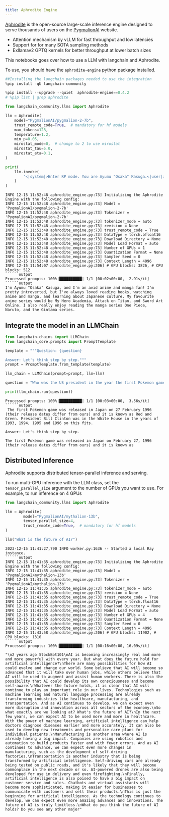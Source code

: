 ```yaml
---
title: Aphrodite Engine
---
```


[Aphrodite](https://github.com/PygmalionAI/aphrodite-engine) is the open-source large-scale inference engine designed to serve thousands of users on the [PygmalionAI](https://pygmalion.chat) website.

* Attention mechanism by vLLM for fast throughput and low latencies
* Support for for many SOTA sampling methods
* Exllamav2 GPTQ kernels for better throughput at lower batch sizes

This notebooks goes over how to use a LLM with langchain and Aphrodite.

To use, you should have the `aphrodite-engine` python package installed.

```python
##Installing the langchain packages needed to use the integration
%pip install -qU langchain-community
```

```python
%pip install --upgrade --quiet  aphrodite-engine==0.4.2
# %pip list | grep aphrodite
```

```python
from langchain_community.llms import Aphrodite

llm = Aphrodite(
    model="PygmalionAI/pygmalion-2-7b",
    trust_remote_code=True,  # mandatory for hf models
    max_tokens=128,
    temperature=1.2,
    min_p=0.05,
    mirostat_mode=0,  # change to 2 to use mirostat
    mirostat_tau=5.0,
    mirostat_eta=0.1,
)

print(
    llm.invoke(
        '<|system|>Enter RP mode. You are Ayumu "Osaka" Kasuga.<|user|>Hey Osaka. Tell me about yourself.<|model|>'
    )
)
```

```output
INFO 12-15 11:52:48 aphrodite_engine.py:73] Initializing the Aphrodite Engine with the following config:
INFO 12-15 11:52:48 aphrodite_engine.py:73] Model = 'PygmalionAI/pygmalion-2-7b'
INFO 12-15 11:52:48 aphrodite_engine.py:73] Tokenizer = 'PygmalionAI/pygmalion-2-7b'
INFO 12-15 11:52:48 aphrodite_engine.py:73] tokenizer_mode = auto
INFO 12-15 11:52:48 aphrodite_engine.py:73] revision = None
INFO 12-15 11:52:48 aphrodite_engine.py:73] trust_remote_code = True
INFO 12-15 11:52:48 aphrodite_engine.py:73] DataType = torch.bfloat16
INFO 12-15 11:52:48 aphrodite_engine.py:73] Download Directory = None
INFO 12-15 11:52:48 aphrodite_engine.py:73] Model Load Format = auto
INFO 12-15 11:52:48 aphrodite_engine.py:73] Number of GPUs = 1
INFO 12-15 11:52:48 aphrodite_engine.py:73] Quantization Format = None
INFO 12-15 11:52:48 aphrodite_engine.py:73] Sampler Seed = 0
INFO 12-15 11:52:48 aphrodite_engine.py:73] Context Length = 4096
INFO 12-15 11:54:07 aphrodite_engine.py:206] # GPU blocks: 3826, # CPU blocks: 512
``````output
Processed prompts: 100%|██████████| 1/1 [00:02<00:00,  2.91s/it]
``````output
I'm Ayumu "Osaka" Kasuga, and I'm an avid anime and manga fan! I'm pretty introverted, but I've always loved reading books, watching anime and manga, and learning about Japanese culture. My favourite anime series would be My Hero Academia, Attack on Titan, and Sword Art Online. I also really enjoy reading the manga series One Piece, Naruto, and the Gintama series.
```

## Integrate the model in an LLMChain

```python
from langchain.chains import LLMChain
from langchain_core.prompts import PromptTemplate

template = """Question: {question}

Answer: Let's think step by step."""
prompt = PromptTemplate.from_template(template)

llm_chain = LLMChain(prompt=prompt, llm=llm)

question = "Who was the US president in the year the first Pokemon game was released?"

print(llm_chain.run(question))
```

```output
Processed prompts: 100%|██████████| 1/1 [00:03<00:00,  3.56s/it]
``````output
 The first Pokemon game was released in Japan on 27 February 1996 (their release dates differ from ours) and it is known as Red and Green. President Bill Clinton was in the White House in the years of 1993, 1994, 1995 and 1996 so this fits.

Answer: Let's think step by step.

The first Pokémon game was released in Japan on February 27, 1996 (their release dates differ from ours) and it is known as
```

## Distributed Inference

Aphrodite supports distributed tensor-parallel inference and serving.

To run multi-GPU inference with the LLM class, set the `tensor_parallel_size` argument to the number of GPUs you want to use. For example, to run inference on 4 GPUs

```python
from langchain_community.llms import Aphrodite

llm = Aphrodite(
        model="PygmalionAI/mythalion-13b",
        tensor_parallel_size=4,
        trust_remote_code=True,  # mandatory for hf models
)

llm("What is the future of AI?")
```

```output
2023-12-15 11:41:27,790 INFO worker.py:1636 -- Started a local Ray instance.
``````output
INFO 12-15 11:41:35 aphrodite_engine.py:73] Initializing the Aphrodite Engine with the following config:
INFO 12-15 11:41:35 aphrodite_engine.py:73] Model = 'PygmalionAI/mythalion-13b'
INFO 12-15 11:41:35 aphrodite_engine.py:73] Tokenizer = 'PygmalionAI/mythalion-13b'
INFO 12-15 11:41:35 aphrodite_engine.py:73] tokenizer_mode = auto
INFO 12-15 11:41:35 aphrodite_engine.py:73] revision = None
INFO 12-15 11:41:35 aphrodite_engine.py:73] trust_remote_code = True
INFO 12-15 11:41:35 aphrodite_engine.py:73] DataType = torch.float16
INFO 12-15 11:41:35 aphrodite_engine.py:73] Download Directory = None
INFO 12-15 11:41:35 aphrodite_engine.py:73] Model Load Format = auto
INFO 12-15 11:41:35 aphrodite_engine.py:73] Number of GPUs = 4
INFO 12-15 11:41:35 aphrodite_engine.py:73] Quantization Format = None
INFO 12-15 11:41:35 aphrodite_engine.py:73] Sampler Seed = 0
INFO 12-15 11:41:35 aphrodite_engine.py:73] Context Length = 4096
INFO 12-15 11:43:58 aphrodite_engine.py:206] # GPU blocks: 11902, # CPU blocks: 1310
``````output
Processed prompts: 100%|██████████| 1/1 [00:16<00:00, 16.09s/it]
```

```output
"\n2 years ago StockBot101\nAI is becoming increasingly real and more and more powerful with every year. But what does the future hold for artificial intelligence?\nThere are many possibilities for how AI could evolve and change our world. Some believe that AI will become so advanced that it will take over human jobs, while others believe that AI will be used to augment and assist human workers. There is also the possibility that AI could develop its own consciousness and become self-aware.\nWhatever the future holds, it is clear that AI will continue to play an important role in our lives. Technologies such as machine learning and natural language processing are already transforming industries like healthcare, manufacturing, and transportation. And as AI continues to develop, we can expect even more disruption and innovation across all sectors of the economy.\nSo what exactly are we looking at? What's the future of AI?\nIn the next few years, we can expect AI to be used more and more in healthcare. With the power of machine learning, artificial intelligence can help doctors diagnose diseases earlier and more accurately. It can also be used to develop new treatments and personalize care plans for individual patients.\nManufacturing is another area where AI is already having a big impact. Companies are using robotics and automation to build products faster and with fewer errors. And as AI continues to advance, we can expect even more changes in manufacturing, such as the development of self-driving factories.\nTransportation is another industry that is being transformed by artificial intelligence. Self-driving cars are already being tested on public roads, and it's likely that they will become commonplace in the next decade or so. AI-powered drones are also being developed for use in delivery and even firefighting.\nFinally, artificial intelligence is also poised to have a big impact on customer service and sales. Chatbots and virtual assistants will become more sophisticated, making it easier for businesses to communicate with customers and sell their products.\nThis is just the beginning for artificial intelligence. As the technology continues to develop, we can expect even more amazing advances and innovations. The future of AI is truly limitless.\nWhat do you think the future of AI holds? Do you see any other major"
```
